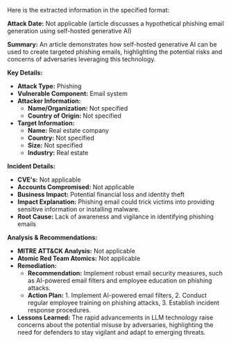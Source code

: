 Here is the extracted information in the specified format:

**Attack Date:** Not applicable (article discusses a hypothetical phishing email generation using self-hosted generative AI)

**Summary:** An article demonstrates how self-hosted generative AI can be used to create targeted phishing emails, highlighting the potential risks and concerns of adversaries leveraging this technology.

**Key Details:**

* **Attack Type:** Phishing
* **Vulnerable Component:** Email system
* **Attacker Information:**
	+ **Name/Organization:** Not specified
	+ **Country of Origin:** Not specified
* **Target Information:**
	+ **Name:** Real estate company
	+ **Country:** Not specified
	+ **Size:** Not specified
	+ **Industry:** Real estate

**Incident Details:**

* **CVE's:** Not applicable
* **Accounts Compromised:** Not applicable
* **Business Impact:** Potential financial loss and identity theft
* **Impact Explanation:** Phishing email could trick victims into providing sensitive information or installing malware.
* **Root Cause:** Lack of awareness and vigilance in identifying phishing emails

**Analysis & Recommendations:**

* **MITRE ATT&CK Analysis:** Not applicable
* **Atomic Red Team Atomics:** Not applicable
* **Remediation:**
	+ **Recommendation:** Implement robust email security measures, such as AI-powered email filters and employee education on phishing attacks.
	+ **Action Plan:** 1. Implement AI-powered email filters, 2. Conduct regular employee training on phishing attacks, 3. Establish incident response procedures.
* **Lessons Learned:** The rapid advancements in LLM technology raise concerns about the potential misuse by adversaries, highlighting the need for defenders to stay vigilant and adapt to emerging threats.
